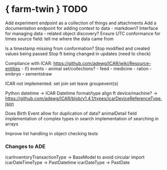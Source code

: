 # { farm-twin } TODO #

Add experiment endpoint as a collection of things and attachments
Add a documentation endpoint for adding context to data - markdown?
Interface for managing data - related object discovery?
Ensure UTC conformance for times
source field: tell me where the data came from

Is a timestamp missing from conformation?
Stop modified and created values being passed
Stop ft being changed in updates (need to check)

Compliance with ICAR: https://github.com/adewg/ICAR/wiki/Resource-entities
    - (!) events
    - animal set/collections?
    - feed
    - medicine
    - ration
    - embryo
    - sementstraw

ICAR not implemented: 
set join
set leave
groupevent(s)


Python datetime -> ICAR Datetime format/type
align ft device/machine? -> https://github.com/adewg/ICAR/blob/v1.4.1/types/icarDeviceReferenceType.json

Does Birth Event allow for duplication of data? animalDetail field
implementation of complex types in search
implementation of searching in arrays

Improve list handling in object checking tests


### Changes to ADE ###

icarInventoryTransactionType -> BaseModel to avoid circular import
icarDateTimeType -> PastDatetime
icarDateType -> PastDate
